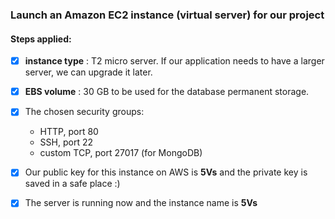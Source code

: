 ### Launch an Amazon EC2 instance (virtual server) for our project 


#### Steps applied:
- [x] **instance type** : T2 micro server. If our application needs to have a larger server, we can upgrade it later.

- [x] **EBS volume** : 30 GB to be used for the database permanent storage.

- [x] The chosen security groups:
    * HTTP, port 80
    * SSH, port 22
    * custom TCP, port 27017 (for MongoDB)

- [x] Our public key for this instance on AWS is **5Vs** and the private key is saved in a safe place :)

- [x] The server is running now and the instance name is **5Vs**
